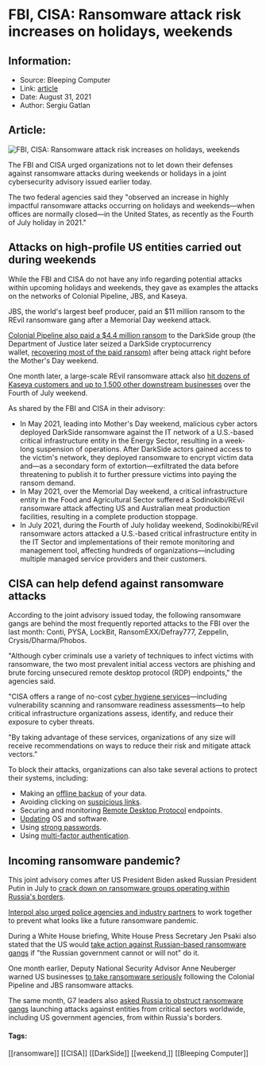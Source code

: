 # FBI, CISA: Ransomware attack risk increases on holidays, weekends
### 

## Information:
+ Source: Bleeping Computer
+ Link: [article](https://www.bleepingcomputer.com/news/security/fbi-cisa-ransomware-attack-risk-increases-on-holidays-weekends/)
+ Date: August 31, 2021
+ Author: Sergiu Gatlan


## Article:
![FBI, CISA: Ransomware attack risk increases on holidays, weekends](https://www.bleepstatic.com/content/hl-images/2021/08/31/Ransomware-megaphone.jpg)


The FBI and CISA urged organizations not to let down their defenses against ransomware attacks during weekends or holidays in a joint cybersecurity advisory issued earlier today.


The two federal agencies said they "observed an increase in highly impactful ransomware attacks occurring on holidays and weekends—when offices are normally closed—in the United States, as recently as the Fourth of July holiday in 2021."


Attacks on high-profile US entities carried out during weekends
---------------------------------------------------------------


While the FBI and CISA do not have any info regarding potential attacks within upcoming holidays and weekends, they gave as examples the attacks on the networks of Colonial Pipeline, JBS, and Kaseya.


JBS, the world's largest beef producer, paid an $11 million ransom to the REvil ransomware gang after a Memorial Day weekend attack.


[Colonial Pipeline also paid a $4.4 million ransom](https://www.bleepingcomputer.com/news/security/colonial-pipeline-restores-operations-5-million-ransom-demanded/) to the DarkSide group (the Department of Justice later seized a DarkSide cryptocurrency wallet, [recovering most of the paid ransom)](https://www.bleepingcomputer.com/news/security/us-recovers-most-of-colonial-pipelines-44m-ransomware-payment/) after being attack right before the Mother's Day weekend.


One month later, a large-scale REvil ransomware attack also [hit dozens of Kaseya customers and up to 1,500 other downstream businesses](https://www.bleepingcomputer.com/news/security/kaseya-roughly-1-500-businesses-hit-by-revil-ransomware-attack/) over the Fourth of July weekend.


As shared by the FBI and CISA in their advisory:


* In May 2021, leading into Mother's Day weekend, malicious cyber actors deployed DarkSide ransomware against the IT network of a U.S.-based critical infrastructure entity in the Energy Sector, resulting in a week-long suspension of operations. After DarkSide actors gained access to the victim's network, they deployed ransomware to encrypt victim data and—as a secondary form of extortion—exfiltrated the data before threatening to publish it to further pressure victims into paying the ransom demand.
* In May 2021, over the Memorial Day weekend, a critical infrastructure entity in the Food and Agricultural Sector suffered a Sodinokibi/REvil ransomware attack affecting US and Australian meat production facilities, resulting in a complete production stoppage.
* In July 2021, during the Fourth of July holiday weekend, Sodinokibi/REvil ransomware actors attacked a U.S.-based critical infrastructure entity in the IT Sector and implementations of their remote monitoring and management tool, affecting hundreds of organizations—including multiple managed service providers and their customers.


CISA can help defend against ransomware attacks
-----------------------------------------------


According to the joint advisory issued today, the following ransomware gangs are behind the most frequently reported attacks to the FBI over the last month: Conti, PYSA, LockBit, RansomEXX/Defray777, Zeppelin, Crysis/Dharma/Phobos.


"Although cyber criminals use a variety of techniques to infect victims with ransomware, the two most prevalent initial access vectors are phishing and brute forcing unsecured remote desktop protocol (RDP) endpoints," the agencies said.


"CISA offers a range of no-cost [cyber hygiene services](https://www.cisa.gov/cyber-hygiene-services)—including vulnerability scanning and ransomware readiness assessments—to help critical infrastructure organizations assess, identify, and reduce their exposure to cyber threats.


"By taking advantage of these services, organizations of any size will receive recommendations on ways to reduce their risk and mitigate attack vectors."


To block their attacks, organizations can also take several actions to protect their systems, including:


* Making an [offline backup](https://www.cisa.gov/sites/default/files/publications/Cyber%20Essentials%20Toolkit%205%2020201015_508.pdf) of your data.
* Avoiding clicking on [suspicious links](https://us-cert.cisa.gov/ncas/tips/ST04-014).
* Securing and monitoring [Remote Desktop Protocol](https://www.ic3.gov/Media/Y2018/PSA180927) endpoints.
* [Updating](https://us-cert.cisa.gov/ncas/tips/ST04-006) OS and software.
* Using [strong passwords](https://us-cert.cisa.gov/ncas/tips/ST04-002).
* Using [multi-factor authentication](https://us-cert.cisa.gov/ncas/tips/ST05-012).


Incoming ransomware pandemic?
-----------------------------


This joint advisory comes after US President Biden asked Russian President Putin in July to [crack down on ransomware groups operating within Russia's borders](https://www.bleepingcomputer.com/news/security/biden-asks-putin-to-crack-down-on-russian-based-ransomware-gangs/).


[Interpol also urged police agencies and industry partners](https://www.bleepingcomputer.com/news/security/interpol-urges-police-to-unite-against-potential-ransomware-pandemic/) to work together to prevent what looks like a future ransomware pandemic.


During a White House briefing, White House Press Secretary Jen Psaki also stated that the US would [take action against Russian-based ransomware gangs](https://www.bleepingcomputer.com/news/security/us-warns-of-action-against-ransomware-gangs-if-russia-refuses/) if "the Russian government cannot or will not" do it.


One month earlier, Deputy National Security Advisor Anne Neuberger warned US businesses [to take ransomware seriously](https://www.bleepingcomputer.com/news/security/white-house-urges-businesses-to-take-ransomware-crime-seriously/) following the Colonial Pipeline and JBS ransomware attacks.


The same month, G7 leaders also [asked Russia to obstruct ransomware gangs](https://www.bleepingcomputer.com/news/security/g7-leaders-ask-russia-to-hunt-down-ransomware-gangs-within-its-borders/) launching attacks against entities from critical sectors worldwide, including US government agencies, from within Russia's borders.




#### Tags:
[[ransomware]] [[CISA]] [[DarkSide]] [[weekend,]] [[Bleeping Computer]]
